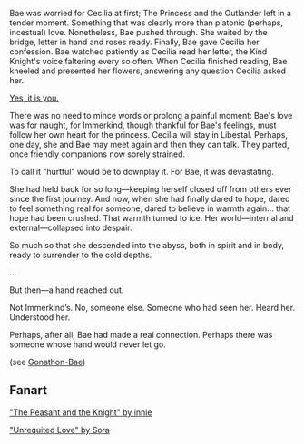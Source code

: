 <!-- title: A Bridge Too Far -->

Bae was worried for Cecilia at first; The Princess and the Outlander left in a tender moment. Something that was clearly more than platonic (perhaps, incestual) love. Nonetheless, Bae pushed through. She waited by the bridge, letter in hand and roses ready. Finally, Bae gave Cecilia her confession. Bae watched patiently as Cecilia read her letter, the Kind Knight's voice faltering every so often. When Cecilia finished reading, Bae kneeled and presented her flowers, answering any question Cecilia asked her.

[Yes, it is you.](#embed:https://youtu.be/Br6dvhVJ_IE?t=4740)

There was no need to mince words or prolong a painful moment: Bae's love was for naught, for Immerkind, though thankful for Bae's feelings, must follow her own heart for the princess. Cecilia will stay in Libestal. Perhaps, one day, she and Bae may meet again and then they can talk. They parted, once friendly companions now sorely strained.

To call it "hurtful" would be to downplay it. For Bae, it was devastating.

She had held back for so long—keeping herself closed off from others ever since the first journey. And now, when she had finally dared to hope, dared to feel something real for someone, dared to believe in warmth again... that hope had been crushed. That warmth turned to ice. Her world—internal and external—collapsed into despair.

So much so that she descended into the abyss, both in spirit and in body, ready to surrender to the cold depths.

...

But then—a hand reached out.

Not Immerkind’s. No, someone else. Someone who had seen her. Heard her. Understood her.

Perhaps, after all, Bae had made a real connection. Perhaps there was someone whose hand would never let go.

(see [Gonathon-Bae](#edge:bae-gigi))

## Fanart

["The Peasant and the Knight" by innie](https://x.com/iennie_/status/1921194780282835402)

["Unrequited Love" by Sora](https://x.com/GuyFloating/status/1921115744143614058)
